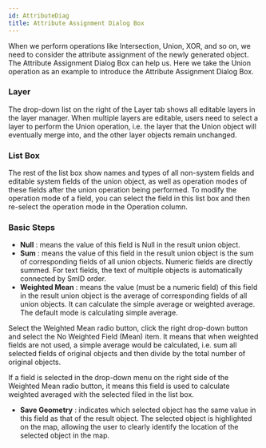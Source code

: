 ```yaml
---
id: AttributeDiag
title: Attribute Assignment Dialog Box
---
```

When we perform operations like Intersection, Union, XOR, and so on, we need
to consider the attribute assignment of the newly generated object. The
Attribute Assignment Dialog Box can help us. Here we take the Union operation
as an example to introduce the Attribute Assignment Dialog Box.

### Layer

The drop-down list on the right of the Layer tab shows all editable layers in
the layer manager. When multiple layers are editable, users need to select a
layer to perform the Union operation, i.e. the layer that the Union object
will eventually merge into, and the other layer objects remain unchanged.

### List Box

The rest of the list box show names and types of all non-system fields and
editable system fields of the union object, as well as operation modes of
these fields after the union operation being performed. To modify the
operation mode of a field, you can select the field in this list box and then
re-select the operation mode in the Operation column.

### Basic Steps

* **Null** : means the value of this field is Null in the result union object. 
* **Sum** : means the value of this field in the result union object is the sum of corresponding fields of all union objects. Numeric fields are directly summed. For text fields, the text of multiple objects is automatically connected by SmID order.
* **Weighted Mean** : means the value (must be a numeric field) of this field in the result union object is the average of corresponding fields of all union objects. It can calculate the simple average or weighted average. The default mode is calculating simple average. 

Select the Weighted Mean radio button, click the right drop-down button and
select the No Weighted Field (Mean) item. It means that when weighted fields
are not used, a simple average would be calculated, i.e. sum all selected
fields of original objects and then divide by the total number of original
objects.

If a field is selected in the drop-down menu on the right side of the Weighted
Mean radio button, it means this field is used to calculate weighted averaged
with the selected filed in the list box.

* **Save Geometry** : indicates which selected object has the same value in this field as that of the result object. The selected object is highlighted on the map, allowing the user to clearly identify the location of the selected object in the map.
